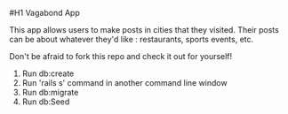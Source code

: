 #H1 Vagabond App

This app allows users to make posts in cities that they visited.  Their posts can be about whatever they'd like : restaurants, sports events, etc.  

Don't be afraid to fork this repo and check it out for yourself!

1. Run db:create
2. Run 'rails s' command in another command line window
3. Run db:migrate
4. Run db:Seed
